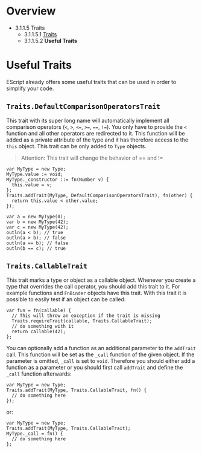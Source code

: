 <!------------------------------------------------------------------------------------------------
This work is licensed under the Creative Commons Attribution-ShareAlike 4.0 International License.
 To view a copy of this license, visit http://creativecommons.org/licenses/by-sa/4.0/.
 Author: Henrik Heine (hheine@mail.uni-paderborn.de)
 PADrend Version 1.0.0
------------------------------------------------------------------------------------------------->
<!---BEGINN_INDEXSECTION--->
<!---Automaticly generated section. Do not edit!!!--->
# Overview
* 3.1.1.5 Traits
    * 3.1.1.5.1 [Traits](../../../../3_Development_Guide/1_EScript/1_EScript_Basics/5_Traits/1_Traits.md)
    * 3.1.1.5.2 **Useful Traits**
<!---END_INDEXSECTION--->

# Useful Traits
EScript already offers some useful traits that can be used in order to simplify your code.

## `Traits.DefaultComparisonOperatorsTrait`
This trait with its super long name will automatically implement all comparison operators (`<`, `>`, `<=`, `>=`, `==`, `!=`). You only have to provide the `<` function and all other operators are redirected to it. This function will be added as a private attribute of the type and it has therefore access to the `this` object.
This trait can be only added to `Type` objects.

> Attention: This trait will change the behavior of == and !=

```
var MyType = new Type;
MyType.value := void;
MyType._constructor ::= fn(Number v) {
  this.value = v;
};
Traits.addTrait(MyType, DefaultComparisonOperatorsTrait), fn(other) {
  return this.value < other.value;
});

var a = new MyType(0);
var b = new MyType(42);
var c = new MyType(42);
outln(a < b); // true
outln(a > b); // false
outln(a == b); // false
outln(b == c); // true
```

## `Traits.CallableTrait`
This trait marks a type or object as a callable object. Whenever you create a type that overrides the call operator, you should add this trait to it. For example functions and `FnBinder` objects have this trait. With this trait it is possible to easily test if an object can be called:
```
var fun = fn(callable) {
  // This will throw an exception if the trait is missing
  Traits.requireTrait(callable, Traits.CallableTrait);
  // do something with it
  return callable(42);
};
```

You can optionally add a function as an additional parameter to the `addTrait` call. This function will be set as the `_call` function of the given object. If the parameter is omitted, `_call` is set to `void`. Therefore you should either add a function as a parameter or you should first call `addTrait` and define the `_call` function afterwards:
```
var MyType = new Type;
Traits.addTrait(MyType, Traits.CallableTrait, fn() {
  // do something here
});
```
or:
```
var MyType = new Type;
Traits.addTrait(MyType, Traits.CallableTrait);
MyType._call = fn() {
  // do something here
};
```


